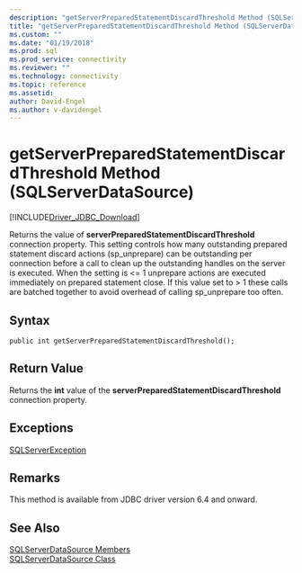 ```yaml
---
description: "getServerPreparedStatementDiscardThreshold Method (SQLServerDataSource)"
title: "getServerPreparedStatementDiscardThreshold Method (SQLServerDataSource) | Microsoft Docs"
ms.custom: ""
ms.date: "01/19/2018"
ms.prod: sql
ms.prod_service: connectivity
ms.reviewer: ""
ms.technology: connectivity
ms.topic: reference
ms.assetid:
author: David-Engel
ms.author: v-davidengel
---
```

# getServerPreparedStatementDiscardThreshold Method (SQLServerDataSource)
[!INCLUDE[Driver_JDBC_Download](../../../includes/driver_jdbc_download.md)]

  Returns the value of **serverPreparedStatementDiscardThreshold** connection property. This setting controls how many outstanding prepared statement discard actions (sp_unprepare) can be outstanding per connection before a call to clean up the outstanding handles on the server is executed. When the setting is <= 1 unprepare actions are executed immediately on prepared statement close. If this value set to > 1 these calls are batched together to avoid overhead of calling sp_unprepare too often.

  
## Syntax  
  
```
public int getServerPreparedStatementDiscardThreshold();  
```  
  
## Return Value  
 Returns the **int** value of the **serverPreparedStatementDiscardThreshold** connection property.  
  
## Exceptions  
 [SQLServerException](../../../connect/jdbc/reference/sqlserverexception-class.md)  
 
## Remarks  
 This method is available from JDBC driver version 6.4 and onward.
 
## See Also  
 [SQLServerDataSource Members](../../../connect/jdbc/reference/sqlserverdatasource-members.md)   
 [SQLServerDataSource Class](../../../connect/jdbc/reference/sqlserverdatasource-class.md)  
  
  
